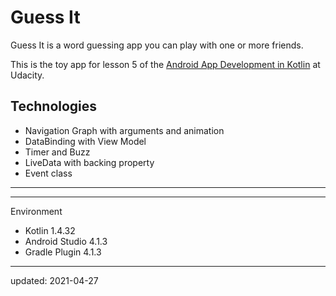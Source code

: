 Guess It
========

Guess It is a word guessing app you can play with one or more friends.

This is the toy app for lesson 5 of the [Android App Development in Kotlin] at Udacity.

Technologies
------------

* Navigation Graph with arguments and animation
* DataBinding with View Model
* Timer and Buzz
* LiveData with backing property
* Event class

----

[Android App Development in Kotlin]: https://www.udacity.com/course/developing-android-apps-with-kotlin--ud9012

----

Environment

- Kotlin 1.4.32
- Android Studio 4.1.3
- Gradle Plugin 4.1.3

----

updated: 2021-04-27